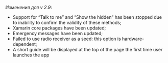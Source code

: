 _Изменения для v 2.9_:
- Support for “Talk to me” and “Show the hidden” has been stopped due to inability to confirm the validity of these methods;
- Xamarin core packages have been updated;
- Emergency messages have been updated;
- Failed to use radio receiver as a seed: this option is hardware-dependent;
- A short guide will be displayed at the top of the page the first time user launches the app
